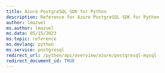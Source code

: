 ```yaml
---
title: Azure PostgreSQL SDK for Python
description: Reference for Azure PostgreSQL SDK for Python
author: lmazuel
ms.author: lmazuel
ms.data: 05/15/2023
ms.topic: reference
ms.devlang: python
ms.service: postgresql
redirect_url: /python/api/overview/azure/postgresql-mysql
redirect_document_id: TRUE
---
```

